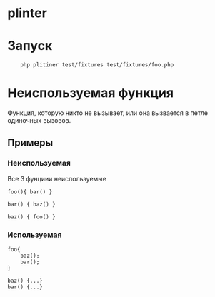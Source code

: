 # plinter

# Запуск

```
    php plitiner test/fixtures test/fixtures/foo.php
```


# Неиспользуемая функция

Функция, которую никто не вызывает, или она вызвается в петле одиночных вызовов.

## Примеры

### Неиспользуемая

Все 3 фунциии неиспользуемые

```
foo(){ bar() }

bar() { baz() }

baz() { foo() }
```

### Используемая

```
foo{
    baz();
    bar();
}

baz() {...}
bar() {...}
```